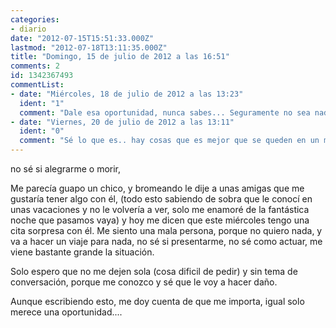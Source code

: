 ```yaml
---
categories:
- diario
date: "2012-07-15T15:51:33.000Z"
lastmod: "2012-07-18T13:11:35.000Z"
title: "Domingo, 15 de julio de 2012 a las 16:51"
comments: 2
id: 1342367493
commentList:
- date: "Miércoles, 18 de julio de 2012 a las 13:23"
  ident: "1"
  comment: "Dale esa oportunidad, nunca sabes... Seguramente no sea nada, pero en el futuro te gustara recordarlo"
- date: "Viernes, 20 de julio de 2012 a las 13:11"
  ident: "0"
  comment: "Sé lo que es.. hay cosas que es mejor que se queden en un momento... Pero bueno... igual esta no es de esas cosas y el chico sólo se merece una oportunidad... Espero que la verlo hayas revivido lo que hace tiempo hubo."
---
```


no sé si alegrarme o morir,   
  
Me parecía guapo un chico, y bromeando le dije a unas amigas que me gustaría tener algo con él, (todo esto sabiendo de sobra que le conocí en unas vacaciones y no le volvería a ver, solo me enamoré de la fantástica noche que pasamos vaya) y hoy me dicen que este miércoles tengo una cita sorpresa con él. Me siento una mala persona, porque no quiero nada, y va a hacer un viaje para nada, no sé si presentarme, no sé como actuar, me viene bastante grande la situación.  
  
Solo espero que no me dejen sola (cosa dificil de pedir) y sin tema de conversación, porque me conozco y sé que le voy a hacer daño.  
  
Aunque escribiendo esto, me doy cuenta de que me importa, igual solo merece una oportunidad....